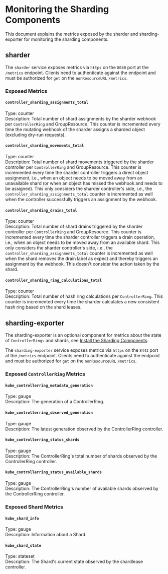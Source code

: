 # Monitoring the Sharding Components

This document explains the metrics exposed by the sharder and sharding-exporter for monitoring the sharding components.

## sharder

The `sharder` service exposes metrics via `https` on the `8080` port at the `/metrics` endpoint.
Clients need to authenticate against the endpoint and must be authorized for `get` on the `nonResourceURL` `/metrics`.

### Exposed Metrics

#### `controller_sharding_assignments_total`

Type: counter  
Description: Total number of shard assignments by the sharder webhook per `ControllerRing` and GroupResource.
This counter is incremented every time the mutating webhook of the sharder assigns a sharded object (excluding dry-run requests).

#### `controller_sharding_movements_total`

Type: counter  
Description: Total number of shard movements triggered by the sharder controller per `ControllerRing` and GroupResource.
This counter is incremented every time the sharder controller triggers a direct object assignment, i.e., when an object needs to be moved away from an unavailable shard (or when an object has missed the webhook and needs to be assigned).
This only considers the sharder controller's side, i.e., the `controller_sharding_assignments_total` counter is incremented as well when the controller successfully triggers an assignment by the webhook.

#### `controller_sharding_drains_total`

Type: counter  
Description: Total number of shard drains triggered by the sharder controller per `ControllerRing` and GroupResource.
This counter is incremented every time the sharder controller triggers a drain operation, i.e., when an object needs to be moved away from an available shard.
This only considers the sharder controller's side, i.e., the `controller_sharding_assignments_total` counter is incremented as well when the shard removes the drain label as expect and thereby triggers an assignment by the webhook.
This doesn't consider the action taken by the shard.

#### `controller_sharding_ring_calculations_total`

Type: counter  
Description: Total number of hash ring calculations per `ControllerRing`.
This counter is incremented every time the sharder calculates a new consistent hash ring based on the shard leases.

## sharding-exporter

The sharding-exporter is an optional component for metrics about the state of `ControllerRings` and shards, see [Install the Sharding Components](installation.md#monitoring-optional).

The `sharding-exporter` service exposes metrics via `https` on the `8443` port at the `/metrics` endpoint.
Clients need to authenticate against the endpoint and must be authorized for `get` on the `nonResourceURL` `/metrics`.

### Exposed `ControllerRing` Metrics

#### `kube_controllerring_metadata_generation`

Type: gauge  
Description: The generation of a ControllerRing.

#### `kube_controllerring_observed_generation`

Type: gauge  
Description: The latest generation observed by the ControllerRing controller.

#### `kube_controllerring_status_shards`

Type: gauge  
Description: The ControllerRing's total number of shards observed by the ControllerRing controller.

#### `kube_controllerring_status_available_shards`

Type: gauge  
Description: The ControllerRing's number of available shards observed by the ControllerRing controller.

### Exposed Shard Metrics

#### `kube_shard_info`

Type: gauge  
Description: Information about a Shard.

#### `kube_shard_state`

Type: stateset  
Description: The Shard's current state observed by the shardlease controller.
